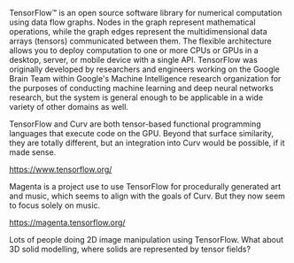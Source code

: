 TensorFlow™ is an open source software library for numerical computation
using data flow graphs. Nodes in the graph represent mathematical operations,
while the graph edges represent the multidimensional data arrays (tensors)
communicated between them. The flexible architecture allows you to deploy
computation to one or more CPUs or GPUs in a desktop, server, or mobile
device with a single API. TensorFlow was originally developed by researchers
and engineers working on the Google Brain Team within Google's Machine
Intelligence research organization for the purposes of conducting machine
learning and deep neural networks research, but the system is general enough
to be applicable in a wide variety of other domains as well.

TensorFlow and Curv are both tensor-based functional programming languages
that execute code on the GPU. Beyond that surface similarity, they are totally
different, but an integration into Curv would be possible, if it made sense.

https://www.tensorflow.org/

Magenta is a project use to use TensorFlow for procedurally generated
art and music, which seems to align with the goals of Curv.
But they now seem to focus solely on music.

https://magenta.tensorflow.org/

Lots of people doing 2D image manipulation using TensorFlow.
What about 3D solid modelling, where solids are represented by tensor fields?
